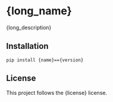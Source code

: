 # {long_name}

{long_description}

## Installation
```pip
pip install {name}=={version}
```

## License
This project follows the {license} license.
